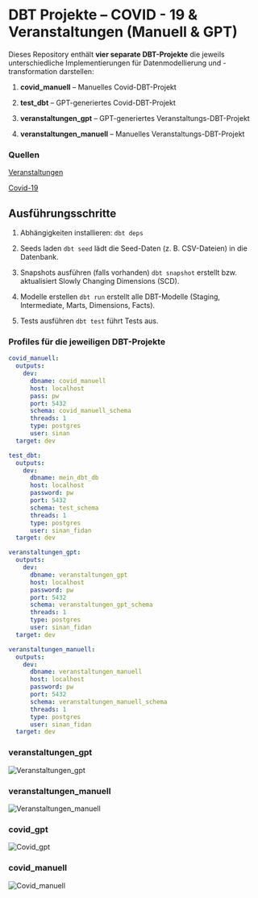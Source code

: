 # DBT Projekte – COVID - 19 & Veranstaltungen (Manuell & GPT)

Dieses Repository enthält **vier separate DBT-Projekte** die jeweils unterschiedliche Implementierungen für Datenmodellierung und -transformation darstellen:

1. **covid_manuell** – Manuelles Covid-DBT-Projekt

2. **test_dbt** – GPT-generiertes Covid-DBT-Projekt

3. **veranstaltungen_gpt** – GPT-generiertes Veranstaltungs-DBT-Projekt

4. **veranstaltungen_manuell** – Manuelles Veranstaltungs-DBT-Projekt

### Quellen
   [Veranstaltungen](https://daten.berlin.de/datensaetze/simple_search_wwwberlindesenarbeitweiterbildungbildungszeitsuche)
   
   [Covid-19](https://daten.berlin.de/datensaetze/simple_search_wwwberlindelagesogesundheitinfektionskrankheitencoronatabellebezirkegesamtuebersicht)
   

## Ausführungsschritte
1. Abhängigkeiten installieren: `dbt deps`

2.  Seeds laden `dbt seed` lädt die Seed-Daten (z. B. CSV-Dateien) in die Datenbank.
   

3.  Snapshots ausführen (falls vorhanden) `dbt snapshot` erstellt bzw. aktualisiert Slowly Changing Dimensions (SCD).
   
4.  Modelle erstellen `dbt run` erstellt alle DBT-Modelle (Staging, Intermediate, Marts, Dimensions, Facts).
   
5.  Tests ausführen `dbt test` führt Tests aus.


### Profiles für die jeweiligen DBT-Projekte

```yaml
covid_manuell:
  outputs:
    dev:
      dbname: covid_manuell
      host: localhost
      pass: pw
      port: 5432
      schema: covid_manuell_schema
      threads: 1
      type: postgres
      user: sinan
  target: dev

test_dbt:
  outputs:
    dev:
      dbname: mein_dbt_db
      host: localhost
      password: pw
      port: 5432
      schema: test_schema
      threads: 1
      type: postgres
      user: sinan_fidan
  target: dev

veranstaltungen_gpt:
  outputs:
    dev:
      dbname: veranstaltungen_gpt
      host: localhost
      password: pw
      port: 5432
      schema: veranstaltungen_gpt_schema
      threads: 1
      type: postgres
      user: sinan_fidan
  target: dev

veranstaltungen_manuell:
  outputs:
    dev:
      dbname: veranstaltungen_manuell
      host: localhost
      password: pw
      port: 5432
      schema: veranstaltungen_manuell_schema
      threads: 1
      type: postgres
      user: sinan_fidan
  target: dev

```
### veranstaltungen_gpt
![Veranstaltungen_gpt](../dbt_implementations/Images/Veranstaltungen_gpt.png)

### veranstaltungen_manuell
![Veranstaltungen_manuell](../dbt_implementations/Images/Veranstaltungen_manuell.png)

### covid_gpt
![Covid_gpt](../dbt_implementations/Images/Covid_gpt.png)

### covid_manuell
![Covid_manuell](../dbt_implementations/Images/Covid_manuell.png)